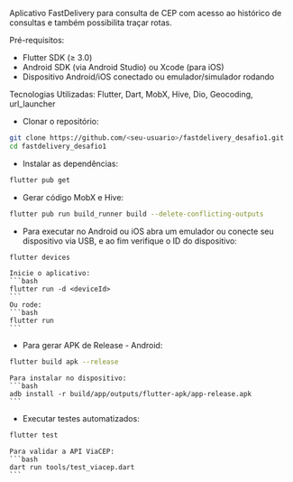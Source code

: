 Aplicativo FastDelivery para consulta de CEP com acesso ao histórico de consultas e também possibilita traçar rotas.

Pré-requisitos: 
- Flutter SDK (≥ 3.0)
- Android SDK (via Android Studio) ou Xcode (para iOS)
- Dispositivo Android/iOS conectado ou emulador/simulador rodando

Tecnologias Utilizadas: Flutter, Dart, MobX, Hive, Dio, Geocoding, url\_launcher

- Clonar o repositório:
```bash
git clone https://github.com/<seu-usuario>/fastdelivery_desafio1.git
cd fastdelivery_desafio1
```

- Instalar as dependências:
```bash
flutter pub get
```

- Gerar código MobX e Hive:
```bash
flutter pub run build_runner build --delete-conflicting-outputs
```

- Para executar no Android ou iOS abra um emulador ou conecte seu dispositivo via USB, e ao fim verifique o ID do dispositivo:
```bash
flutter devices
```

    Inicie o aplicativo:
    ```bash
    flutter run -d <deviceId>
    ```
    Ou rode:
    ```bash
    flutter run
    ```

- Para gerar APK de Release - Android:
```bash
flutter build apk --release
```

    Para instalar no dispositivo:
    ```bash
    adb install -r build/app/outputs/flutter-apk/app-release.apk
    ```

- Executar testes automatizados:
```bash
flutter test
```

    Para validar a API ViaCEP:
    ```bash
    dart run tools/test_viacep.dart
    ```




